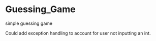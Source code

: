 # Guessing_Game
simple guessing game

Could add exception handling to account for user not inputting an int.

